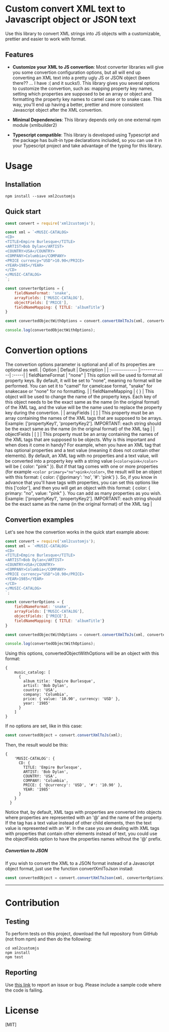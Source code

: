 # Custom convert XML text to Javascript object or JSON text
Use this library to convert XML strings into JS objects with a customizable, prettier and easier to work with format.



## Features
* **Customize your XML to JS convertion**:
Most converter libraries will give you some convertion configuration options, but all will end up converting an XML text into a pretty ugly JS or JSON object (been there?? ... I have :( and it sucks!).
This library gives you several options to customize the convertion, such as: mapping property key names, setting which properties are supposed to be an array or object and formatting the property key names to camel case or to snake case.
This way, you'll end up having a better, prettier and more consistent Javascript object after the XML convertion.

* **Minimal Dependencies**:
This library depends only on one external npm module (xmlbuilder2)

* **Typescript compatible**:
This library is developed using Typescript and the package has built-in type declarations included, so you can use it in your Typescript project and take advantage of the typing for this library.

# Usage

## Installation

```
npm install --save xml2customjs
```
## Quick start

```js
const convert = require('xml2customjs');

const xml = `<MUSIC-CATALOG>
<CD>
<TITLE>Empire Burlesque</TITLE>
<ARTIST>Bob Dylan</ARTIST>
<COUNTRY>USA</COUNTRY>
<COMPANY>Columbia</COMPANY>
<PRICE currency="USD">10.90</PRICE>
<YEAR>1985</YEAR>
</CD>
</MUSIC-CATALOG>
`;

const converterOptions = {
    fieldNameFormat: 'snake',
    arrayFields: ['MUSIC-CATALOG'],
    objectFields: ['PRICE'],
    fieldNameMapping: { TITLE: 'albumTitle'}
}

const convertedObjectWithOptions = convert.convertXmlToJs(xml, converterOptions);

console.log(convertedObjectWithOptions);
```

# Convertion options
The convertion options parameter is optional and all of its properties are optional as well.
| Option        | Default          | Description  |
| :------------- |:-------------| :-----|
| fieldNameFormat     | "none"      |   This option will be used to format all property keys. By default, it will be set to "none", meaning no format will be performed. You can set it to "camel" for camelcase format, "snake" for snakecase or "none" for no formatting. |
| fieldNameMapping | { }      |    This object will be used to change the name of the property keys. Each key of this object needs to be the exact same as the name (in the original format) of the XML tag, and the value will be the name used to replace the property key during the convertion. |
| arrayFields | [ ]      |    This property must be an array containing the names of the XML tags that are supposed to be arrays. Example: ['propertyKey1', 'propertyKey2']. IMPORTANT: each string should be the exact same as the name (in the original format) of the XML tag |
| objectFields | [ ]      |    This property must be an array containing the names of the XML tags that are supposed to be objects. Why is this important and when does it come in handy? For example, when you have an XML tag that has optional properties and a text value (meaning it does not contain other elements). By default, an XML tag with no properties and a text value, will be converted into a property key with a string value (`<color>pink</color>` will be { color: "pink" }). But if that tag comes with one or more properties (for example `<color primary="no">pink</color>`, the result will be an object with this format: { color: {'@primary': 'no', '#': 'pink'} }. So, if you know in advance that you'll have tags with properties, you can set this options like this ['color'], and then you will get an object with this format: { color: { primary: "no", value: "pink" }. You can add as many properties as you wish. Example: ['propertyKey1', 'propertyKey2']. IMPORTANT: each string should be the exact same as the name (in the original format) of the XML tag |

## Convertion examples
Let's see how the convertion works in the quick start example above:
```javascript
const convert = require('xml2customjs');
const xml = `<MUSIC-CATALOG>
<CD>
<TITLE>Empire Burlesque</TITLE>
<ARTIST>Bob Dylan</ARTIST>
<COUNTRY>USA</COUNTRY>
<COMPANY>Columbia</COMPANY>
<PRICE currency="USD">10.90</PRICE>
<YEAR>1985</YEAR>
</CD>
</MUSIC-CATALOG>
`;

const converterOptions = {
    fieldNameFormat: 'snake',
    arrayFields: ['MUSIC-CATALOG'],
    objectFields: ['PRICE'],
    fieldNameMapping: { TITLE: 'albumTitle'}
}

const convertedObjectWithOptions = convert.convertXmlToJs(xml, converterOptions);

console.log(convertedObjectWithOptions);
```

Using this options, convertedObjectWithOptions will be an object with this format:

```
{
    music_catalog: [
      {
        album_title: 'Empire Burlesque',
        artist: 'Bob Dylan',
        country: 'USA',
        company: 'Columbia',
        price: { value: '10.90', currency: 'USD' },
        year: '1985'
      }
    ]
}
```

If no options are set, like in this case:
```js
const convertedObject = convert.convertXmlToJs(xml);
```
Then, the result would be this:
```
{
    'MUSIC-CATALOG': {
      CD: {
        TITLE: 'Empire Burlesque',
        ARTIST: 'Bob Dylan',
        COUNTRY: 'USA',
        COMPANY: 'Columbia',
        PRICE: { '@currency': 'USD', '#': '10.90' },
        YEAR: '1985'
      }
    }
  }
```

Notice that, by default, XML tags with properties are converted into objects where properties are represented with an '@' and the name of the property. If the tag has a text value instead of other child elements, then the text value is represented with an '#'. In the case you are dealing with XML tags with properties that contain other elements instead of text, you could use the objectFields option to have the properties names without the '@' prefix.

##### Convertion to JSON
If you wish to convert the XML to a JSON format instead of a Javascript object format, just use the function convertXmlToJson instad:
```js
const convertedObject = convert.convertXmlToJson(xml, converterOptions); // This will return a JSON string
```

***

# Contribution

## Testing

To perform tests on this project, download the full repository from GitHub (not from npm) and then do the following:

```
cd xml2customjs
npm install
npm test
```

## Reporting

Use [this link](https://github.com/solblack/xml2customjs/issues) to report an issue or bug. Please include a sample code where the code is failing.

# License

[MIT]
